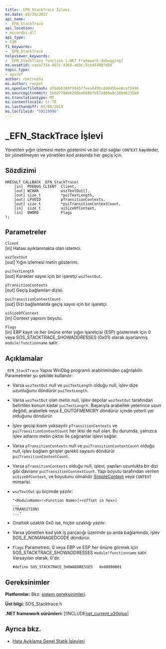 ```yaml
---
title: _EFN_StackTrace İşlevi
ms.date: 03/30/2017
api_name:
- _EFN_StackTrace
api_location:
- mscordbi.dll
api_type:
- COM
f1_keywords:
- _EFN_StackTrace
helpviewer_keywords:
- _EFN_StackTrace function [.NET Framework debugging]
ms.assetid: caea7754-867c-4360-a65c-5ced4408fd9d
topic_type:
- apiref
author: rpetrusha
ms.author: ronpet
ms.openlocfilehash: dfbdbb389f9945ffeea649bcddd45bee8caf2496
ms.sourcegitcommit: 5b6d778ebb269ee6684fb57ad69a8c28b06235b9
ms.translationtype: MT
ms.contentlocale: tr-TR
ms.lasthandoff: 04/08/2019
ms.locfileid: "59119996"
---
```

# <a name="efnstacktrace-function"></a>_EFN_StackTrace İşlevi
Yönetilen yığın izlemesi metin gösterimi ve bir dizi sağlar `CONTEXT` kaydeder, bir yönetilmeyen ve yönetilen kod arasında her geçiş için.  
  
## <a name="syntax"></a>Sözdizimi  
  
```  
HRESULT CALLBACK _EFN_StackTrace(  
    [in]  PDEBUG_CLIENT  Client,  
    [out] WCHAR          wszTextOut[],  
    [out] size_t         *puiTextLength,  
    [out] LPVOID         pTransitionContexts,  
    [out] size_t         *puiTransitionContextCount,  
    [in]  size_t         uiSizeOfContext,  
    [in]  DWORD          Flags  
);  
```  
  
## <a name="parameters"></a>Parametreler  
 `Client`  
 [in] Hatası ayıklanmakta olan istemci.  
  
 `wszTextOut`  
 [out] Yığın izlemesi metin gösterimi.  
  
 `puiTextLength`  
 [out] Karakter sayısı için bir işaretçi `wszTextOut`.  
  
 `pTransitionContexts`  
 [out] Geçiş bağlamları dizisi.  
  
 `puiTransitionContextCount`  
 [out] Dizi bağlamlarda geçiş sayısı için bir işaretçi.  
  
 `uiSizeOfContext`  
 [in] Context yapısını boyutu.  
  
 `Flags`  
 [in] EBP kayıt ve her önüne enter yığın işaretçisi (ESP) göstermek için 0 veya SOS_STACKTRACE_SHOWADDRESSES (0x01) olarak ayarlanmış `module!functionname` satır.  
  
## <a name="remarks"></a>Açıklamalar  
 `_EFN_StackTrace` Yapısı WinDbg programlı arabiriminden çağrılabilir. Parametreler şu şekilde kullanılır:  
  
-   Varsa `wszTextOut` null ve `puiTextLength` olduğu null, işlev dize uzunluğunu döndürür `puiTextLength`.  
  
-   Varsa `wszTextOut` olan metin null, işlev depolar `wszTextOut` tarafından belirtilen konum kadar `puiTextLength`. Başarıyla arabellek yeterince uzun değildi, arabellek veya E_OUTOFMEMORY döndürür içinde yeterli yer olduğunu döndürür.  
  
-   İşlev geçişi kısmı yoksayılır `pTransitionContexts` ve `puiTransitionContextCount` her ikisi de null olan. Bu durumda, yalnızca işlev adlarını metin çıktısı ile çağıranlar işlevi sağlar.  
  
-   Varsa `pTransitionContexts` null ve `puiTransitionContextCount` olduğu null, işlev bağlam girişler gerekli sayısını döndürür `puiTransitionContextCount`.  
  
-   Varsa `pTransitionContexts` olduğu null, işlevi, yapıları uzunlukta bir dizi gibi davranır `puiTransitionContextCount`. Yapı boyutu tarafından verilen `uiSizeOfContext`, ve boyutunu olmalıdır [SimpleContext](../../../../docs/framework/unmanaged-api/debugging/stacktrace-simplecontext-structure.md) veya `CONTEXT` mimarisi.  
  
-   `wszTextOut` şu biçimde yazılır:  
  
    ```  
    "<ModuleName>!<Function Name>[+<offset in hex>]  
    ...  
    (TRANSITION)  
    ..."  
    ```  
  
-   Onaltılık uzaklık 0x0 ise, hiçbir uzaklığı yazılır.  
  
-   Varsa yönetilen kod yok iş parçacığı üzerinde şu anda bağlamında, işlev SOS_E_NOMANAGEDCODE döndürür.  
  
-   `Flags` Parametresi, 0 veya EBP ve ESP her önüne görmek için SOS_STACKTRACE_SHOWADDRESSES `module!functionname` satır. Varsayılan olarak, 0'dır.  
  
    ```  
    #define SOS_STACKTRACE_SHOWADDRESSES   0x00000001  
    ```  
  
## <a name="requirements"></a>Gereksinimler  
 **Platformlar:** Bkz: [sistem gereksinimleri](../../../../docs/framework/get-started/system-requirements.md).  
  
 **Üst bilgi:** SOS_Stacktrace.h  
  
 **.NET framework sürümleri:** [!INCLUDE[net_current_v20plus](../../../../includes/net-current-v20plus-md.md)]  
  
## <a name="see-also"></a>Ayrıca bkz.

- [Hata Ayıklama Genel Statik İşlevleri](../../../../docs/framework/unmanaged-api/debugging/debugging-global-static-functions.md)
